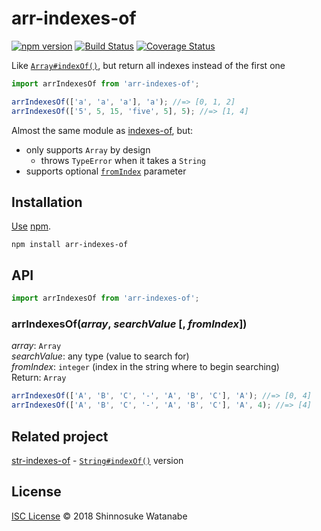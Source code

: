 # arr-indexes-of

[![npm version](https://img.shields.io/npm/v/arr-indexes-of.svg)](https://www.npmjs.com/package/arr-indexes-of)
[![Build Status](https://travis-ci.com/shinnn/arr-indexes-of.svg?branch=master)](https://travis-ci.com/shinnn/arr-indexes-of)
[![Coverage Status](https://img.shields.io/coveralls/shinnn/arr-indexes-of.svg)](https://coveralls.io/github/shinnn/arr-indexes-of?branch=master)

Like [`Array#indexOf()`](https://developer.mozilla.org/en-US/docs/Web/JavaScript/Reference/Global_Objects/Array/indexOf), but return all indexes instead of the first one

```javascript
import arrIndexesOf from 'arr-indexes-of';

arrIndexesOf(['a', 'a', 'a'], 'a'); //=> [0, 1, 2]
arrIndexesOf(['5', 5, 15, 'five', 5], 5); //=> [1, 4]
```

Almost the same module as [indexes-of](https://github.com/dominictarr/indexes-of), but:

* only supports `Array` by design
  * throws `TypeError` when it takes a `String`
* supports optional [`fromIndex`](https://developer.mozilla.org/en-US/docs/Web/JavaScript/Reference/Global_Objects/String/indexOf#Parameters) parameter

## Installation

[Use](https://docs.npmjs.com/cli/install) [npm](https://docs.npmjs.com/about-npm/).

```
npm install arr-indexes-of
```

## API

```javascript
import arrIndexesOf from 'arr-indexes-of';
```

### arrIndexesOf(*array*, *searchValue* [, *fromIndex*])

*array*: `Array`  
*searchValue*:  any type (value to search for)  
*fromIndex*: `integer` (index in the string where to begin searching)  
Return: `Array`

```javascript
arrIndexesOf(['A', 'B', 'C', '-', 'A', 'B', 'C'], 'A'); //=> [0, 4]
arrIndexesOf(['A', 'B', 'C', '-', 'A', 'B', 'C'], 'A', 4); //=> [4]
```

## Related project

[str-indexes-of](https://github.com/shinnn/str-indexes-of) - [`String#indexOf()`](https://developer.mozilla.org/en-US/docs/Web/JavaScript/Reference/Global_Objects/String/indexOf) version

## License

[ISC License](./LICENSE) © 2018 Shinnosuke Watanabe
